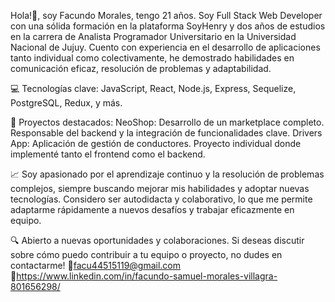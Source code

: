 Hola!👋, soy Facundo Morales, tengo 21 años. Soy Full Stack Web Developer con una sólida formación en la plataforma SoyHenry y dos años de estudios en la carrera de Analista Programador Universitario en la Universidad Nacional de Jujuy. Cuento con experiencia en el desarrollo de aplicaciones tanto individual como colectivamente, he demostrado habilidades en comunicación eficaz, resolución de problemas y adaptabilidad.

💻 Tecnologías clave: JavaScript, React, Node.js, Express, Sequelize, PostgreSQL, Redux, y más.

🚀 Proyectos destacados:
NeoShop: Desarrollo de un marketplace completo. Responsable del backend y la integración de funcionalidades clave.
Drivers App: Aplicación de gestión de conductores. Proyecto individual donde implementé tanto el frontend como el backend.

📈 Soy apasionado por el aprendizaje continuo y la resolución de problemas complejos, siempre buscando mejorar mis habilidades y adoptar nuevas tecnologías. Considero ser autodidacta y colaborativo, lo que me permite adaptarme rápidamente a nuevos desafíos y trabajar eficazmente en equipo.

🔍 Abierto a nuevas oportunidades y colaboraciones. Si deseas discutir sobre cómo puedo contribuir a tu equipo o proyecto, no dudes en contactarme!
📧facu44515119@gmail.com
🔗https://www.linkedin.com/in/facundo-samuel-morales-villagra-801656298/
